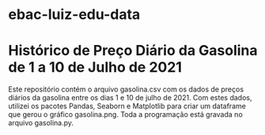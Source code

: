# ebac-luiz-edu-data
# Histórico de Preço Diário da Gasolina de 1 a 10 de Julho de 2021
Este repositório contém o arquivo gasolina.csv com os dados de preços diários da gasolina entre os dias 1 e 10 de julho de 2021. Com estes dados, utilizei os pacotes Pandas, Seaborn e Matplotlib para criar um dataframe que gerou o gráfico gasolina.png. Toda a programação está gravada no arquivo gasolina.py.

